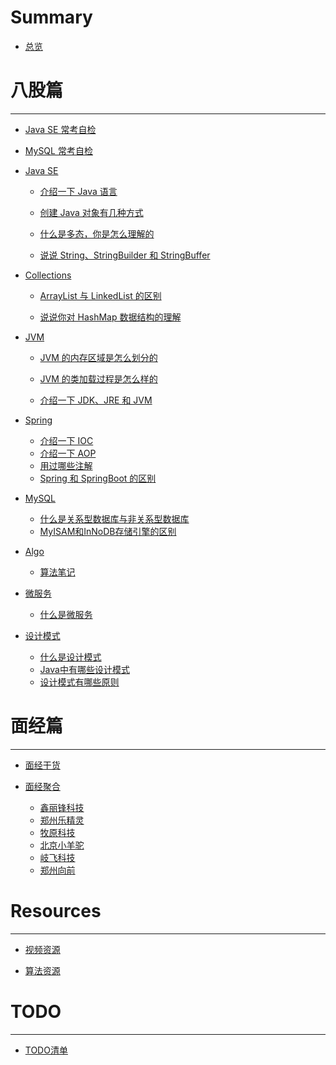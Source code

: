 # Summary 

- [总览](./README.md)

# 八股篇

---

- [Java SE 常考自检](./bagu/JavaSE自查版.md)

- [MySQL 常考自检](./bagu/MySQL自查版.md)

- [Java SE](./bagu/JavaSE/README.md)
  
  - [介绍一下 Java 语言](./bagu/JavaSE/介绍一下Java语言.md)
  
  - [创建 Java 对象有几种方式](./bagu/JavaSE/创建Java对象有几种方式.md)
  
  - [什么是多态，你是怎么理解的](./bagu/JavaSE/什么是多态，你怎么理解的.md)
  
  - [说说 String、StringBuilder 和 StringBuffer](./bagu/JavaSE/介绍一下String、StringBuilder和StringBuffer.md)
  
- [Collections](./bagu/collections/README.md)
  
  - [ArrayList 与 LinkedList 的区别](./bagu/collections/ArrayList与LinkedList区别.md)

  - [说说你对 HashMap 数据结构的理解](./bagu/Collections/说说你对HashMap数据结构的理解.md)
  
- [JVM](./bagu/JVM/README.md)
  
  - [JVM 的内存区域是怎么划分的](./bagu/JVM/JVM的内存区域.md)
  
  - [JVM 的类加载过程是怎么样的](./bagu/JVM/JVM的类加载过程是怎么样的.md)
  
  - [介绍一下 JDK、JRE 和 JVM](./bagu/JVM/JDK和JRE和JVM三者的关系.md)
  
    <!--  - [JVM 是如何创建对象的](./bagu/JVM/JVM是如何创建对象的.md)-->
  
    <!--  - [JVM 是如何实现的平台无关](./bagu/JVM/JVM是如何实现的平台无关.md)-->
  
    <!-- - [JVM 有哪些垃圾回收算法](./bagu/JVM/JVM有哪些垃圾回收算法.md)--> <!-- - [JUC](./bagu/JUC/README.md)-->
  
    <!--  - [什么是 Java 内存模型](./bagu/JUC/什么是Java内存模型.md)-->
  
    <!--  - [什么是 ThreadLocal](./bagu/JUC/什么是ThreadLocal.md)-->
  
    <!--  - [什么是死锁](./bagu/JUC/什么是死锁.md)-->
  
    <!--  - [什么是线程池](./bagu/JUC/什么是线程池.md)-->
  
- [Spring](./bagu/Spring/README.md)
  
  - [介绍一下 IOC](./bagu/Spring/介绍一下IOC.md)
  - [介绍一下 AOP](./bagu/Spring/介绍一下AOP.md)
  - [用过哪些注解](./bagu/Spring/用过哪些注解.md)
  - [Spring 和 SpringBoot 的区别](./bagu/Spring/Spring和SpringBoot的区别.md)
  
- [MySQL](./bagu/MySQL/README.md)
  
  - [什么是关系型数据库与非关系型数据库](./bagu/MySQL/什么是关系型数据库与非关系型数据库.md)
  - [MyISAM和InNoDB存储引擎的区别](./bagu/MySQL/MyISAM和InNoDB存储引擎的区别.md)
  
- [Algo](./bagu/Algo/README.md)

  - [算法笔记](./bagu/Algo/算法笔记.md)

- [微服务](./bagu/微服务/README.md)

  - [什么是微服务](./bagu/微服务/什么是微服务.md)

- [设计模式](./bagu/设计模式/README.md)

  - [什么是设计模式](./bagu/设计模式/什么是设计模式.md)
  - [Java中有哪些设计模式](./bagu/设计模式/Java中有哪些设计模式.md)
  - [设计模式有哪些原则](./bagu/设计模式/设计模式有哪些原则.md)


# 面经篇

---

- [面经干货](./mianjing/about.md)
- [面经聚合](./mianjing/collect/README.md)

  - [鑫丽锋科技](./mianjing/collect/xlf.md)
  - [郑州乐精灵](./mianjing/collect/ljl.md)
  - [牧原科技](./mianjing/collect/muyuan.md)
  - [北京小羊驼](./mianjing/collect/xyt.md)
  - [岐飞科技](./mianjing/collect/qfkj.md)
  - [郑州向前](./mianjing/collect/xq.md)

# Resources

---

- [视频资源](./Resources/videos.md)

- [算法资源](./Resources/algo.md)



# TODO

---

- [TODO清单](./todoList/todoList.md)
